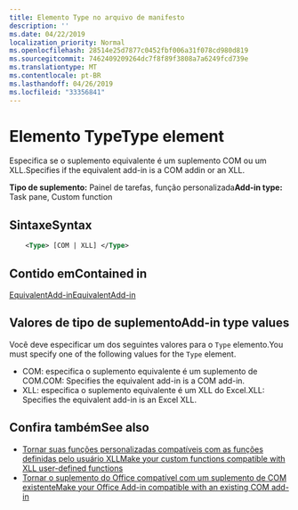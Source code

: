 ```yaml
---
title: Elemento Type no arquivo de manifesto
description: ''
ms.date: 04/22/2019
localization_priority: Normal
ms.openlocfilehash: 28514e25d7877c0452fbf006a31f078cd980d819
ms.sourcegitcommit: 7462409209264dc7f8f89f3808a7a6249fcd739e
ms.translationtype: MT
ms.contentlocale: pt-BR
ms.lasthandoff: 04/26/2019
ms.locfileid: "33356841"
---
```

# <a name="type-element"></a><span data-ttu-id="85c0d-102">Elemento Type</span><span class="sxs-lookup"><span data-stu-id="85c0d-102">Type element</span></span>

<span data-ttu-id="85c0d-103">Especifica se o suplemento equivalente é um suplemento COM ou um XLL.</span><span class="sxs-lookup"><span data-stu-id="85c0d-103">Specifies if the equivalent add-in is a COM addin or an XLL.</span></span>

<span data-ttu-id="85c0d-104">**Tipo de suplemento:** Painel de tarefas, função personalizada</span><span class="sxs-lookup"><span data-stu-id="85c0d-104">**Add-in type:** Task pane, Custom function</span></span>

## <a name="syntax"></a><span data-ttu-id="85c0d-105">Sintaxe</span><span class="sxs-lookup"><span data-stu-id="85c0d-105">Syntax</span></span>

```XML
    <Type> [COM | XLL] </Type>  
```

## <a name="contained-in"></a><span data-ttu-id="85c0d-106">Contido em</span><span class="sxs-lookup"><span data-stu-id="85c0d-106">Contained in</span></span>

[<span data-ttu-id="85c0d-107">EquivalentAdd-in</span><span class="sxs-lookup"><span data-stu-id="85c0d-107">EquivalentAdd-in</span></span>](equivalentaddin.md)

## <a name="add-in-type-values"></a><span data-ttu-id="85c0d-108">Valores de tipo de suplemento</span><span class="sxs-lookup"><span data-stu-id="85c0d-108">Add-in type values</span></span>

<span data-ttu-id="85c0d-109">Você deve especificar um dos seguintes valores para o `Type` elemento.</span><span class="sxs-lookup"><span data-stu-id="85c0d-109">You must specify one of the following values for the `Type` element.</span></span>

- <span data-ttu-id="85c0d-110">COM: especifica o suplemento equivalente é um suplemento de COM.</span><span class="sxs-lookup"><span data-stu-id="85c0d-110">COM: Specifies the equivalent add-in is a COM add-in.</span></span>
- <span data-ttu-id="85c0d-111">XLL: especifica o suplemento equivalente é um XLL do Excel.</span><span class="sxs-lookup"><span data-stu-id="85c0d-111">XLL: Specifies the equivalent add-in is an Excel XLL.</span></span>

## <a name="see-also"></a><span data-ttu-id="85c0d-112">Confira também</span><span class="sxs-lookup"><span data-stu-id="85c0d-112">See also</span></span>

- [<span data-ttu-id="85c0d-113">Tornar suas funções personalizadas compatíveis com as funções definidas pelo usuário XLL</span><span class="sxs-lookup"><span data-stu-id="85c0d-113">Make your custom functions compatible with XLL user-defined functions</span></span>](../../excel/make-custom-functions-compatible-with-xll-udf.md)
- [<span data-ttu-id="85c0d-114">Tornar o suplemento do Office compatível com um suplemento de COM existente</span><span class="sxs-lookup"><span data-stu-id="85c0d-114">Make your Office Add-in compatible with an existing COM add-in</span></span>](../../develop/make-office-add-in-compatible-with-existing-com-add-in.md)
